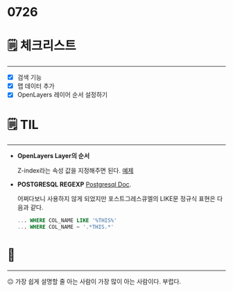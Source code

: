 # 0726

# 🗒️ 체크리스트

---

- [x]  검색 기능
- [x]  맵 데이터 추가
- [x]  OpenLayers 레이어 순서 설정하기

# 🗒️ TIL

---

- **OpenLayers Layer의 순서**

    Z-index라는 속성 값을 지정해주면 된다. [예제](https://openlayers.org/en/latest/examples/layer-z-index.html)

- **POSTGRESQL REGEXP** [Postgresql Doc](https://www.postgresql.org/docs/9.3/functions-matching.html).

    어쩌다보니 사용하지 않게 되었지만 포스트그레스큐엘의 LIKE문 정규식 표현은 다음과 같다.

    ```sql
    ... WHERE COL_NAME LIKE '%THIS%'
    ... WHERE COL_NAME ~ '.*THIS.*'
    ```

# 💭

---

😐 가장 쉽게 설명할 줄 아는 사람이 가장 많이 아는 사람이다. 부럽다.